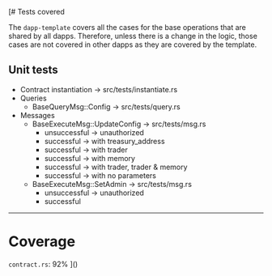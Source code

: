 [# Tests covered

The `dapp-template` covers all the cases for the base operations that are shared by all dapps. Therefore, unless there
is a change in the logic, those cases are not covered in other dapps as they are covered by the template.

## Unit tests

- Contract instantiation -> src/tests/instantiate.rs
- Queries
  - BaseQueryMsg::Config -> src/tests/query.rs
- Messages
  - BaseExecuteMsg::UpdateConfig -> src/tests/msg.rs
    - unsuccessful -> unauthorized
    - successful -> with treasury_address
    - successful -> with trader
    - successful -> with memory
    - successful -> with trader, trader & memory
    - successful -> with no parameters
  - BaseExecuteMsg::SetAdmin -> src/tests/msg.rs
    - unsuccessful -> unauthorized
    - successful

---

# Coverage

`contract.rs`: 92%
]()
